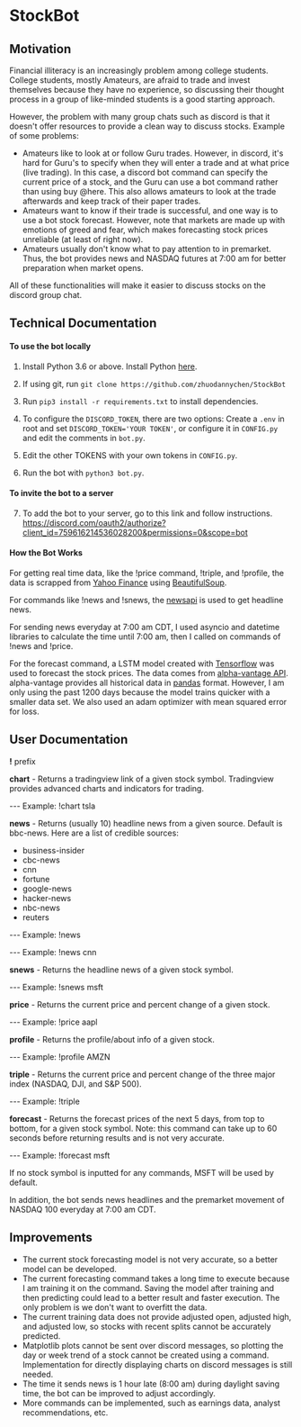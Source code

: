 # StockBot

## Motivation
Financial illiteracy is an increasingly problem among college students. College students, mostly Amateurs, are afraid to trade and invest themselves because they have no experience, so discussing their thought process in a group of like-minded students is a good starting approach.

However, the problem with many group chats such as discord is that it doesn't offer resources to provide a clean way to discuss stocks. Example of some problems:
* Amateurs like to look at or follow Guru trades. However, in discord, it's hard for Guru's to specify when they will enter a trade and at what price (live trading). In this case, a discord bot command can specify the current price of a stock, and the Guru can use a bot command rather than using buy @here. This also allows amateurs to look at the trade afterwards and keep track of their paper trades.
* Amateurs want to know if their trade is successful, and one way is to use a bot stock forecast. However, note that markets are made up with emotions of greed and fear, which makes forecasting stock prices unreliable (at least of right now).
* Amateurs usually don't know what to pay attention to in premarket. Thus, the bot provides news and NASDAQ futures at 7:00 am for better preparation when market opens.

All of these functionalities will make it easier to discuss stocks on the discord group chat.

## Technical Documentation
#### To use the bot locally
1. Install Python 3.6 or above. Install Python [here](https://www.python.org/).

2. If using git, run ```git clone https://github.com/zhuodannychen/StockBot```
3. Run ```pip3 install -r requirements.txt``` to install dependencies.
4. To configure the ```DISCORD_TOKEN```, there are two options: Create a ```.env``` in root and set ```DISCORD_TOKEN='YOUR TOKEN'```, or configure it in ```CONFIG.py``` and edit the comments in ```bot.py```.
5. Edit the other TOKENS with your own tokens in ```CONFIG.py```.
6. Run the bot with ```python3 bot.py```.
#### To invite the bot to a server
7. To add the bot to your server, go to this link and follow instructions. <https://discord.com/oauth2/authorize?client_id=759616214536028200&permissions=0&scope=bot>

#### How the Bot Works
For getting real time data, like the !price command, !triple, and !profile, the data is scrapped from [Yahoo Finance](https://finance.yahoo.com/) using [BeautifulSoup](https://pypi.org/project/beautifulsoup4/).

For commands like !news and !snews, the [newsapi](https://newsapi.org/docs/client-libraries/python) is used to get headline news.

For sending news everyday at 7:00 am CDT, I used asyncio and datetime libraries to calculate the time until 7:00 am, then I called on commands of !news and !price.

For the forecast command, a LSTM model created with [Tensorflow](https://www.tensorflow.org/) was used to forecast the stock prices. The data comes from [alpha-vantage API](https://www.alphavantage.co/documentation/). alpha-vantage provides all historical data in [pandas](https://pandas.pydata.org/) format. However, I am only using the past 1200 days because the model trains quicker with a smaller data set. We also used an adam optimizer with mean squared error for loss.

## User Documentation
**!** prefix

**chart** - Returns a tradingview link of a given stock symbol. Tradingview provides advanced charts and indicators for trading.

--- Example: !chart tsla

**news** - Returns (usually 10) headline news from a given source. Default is bbc-news. Here are a list of credible sources:
* business-insider
* cbc-news
* cnn
* fortune
* google-news
* hacker-news
* nbc-news
* reuters

--- Example: !news

--- Example: !news cnn

**snews** -  Returns the headline news of a given stock symbol.

--- Example: !snews msft

**price** -  Returns the current price and percent change of a given stock.

--- Example: !price aapl

**profile** - Returns the profile/about info of a given stock.

--- Example: !profile AMZN

**triple** - Returns the current price and percent change of the three major index (NASDAQ, DJI, and S&P 500).

--- Example: !triple

**forecast** - Returns the forecast prices of the next 5 days, from top to bottom, for a given stock symbol. Note: this command can take up to 60 seconds before returning results and is not very accurate.

--- Example: !forecast msft

If no stock symbol is inputted for any commands, MSFT will be used by default.

In addition, the bot sends news headlines and the premarket movement of NASDAQ 100 everyday at 7:00 am CDT.

## Improvements
* The current stock forecasting model is not very accurate, so a better model can be developed.
* The current forecasting command takes a long time to execute because I am training it on the command. Saving the model after training and then predicting could lead to a better result and faster execution. The only problem is we don't want to overfitt the data.
* The current training data does not provide adjusted open, adjusted high, and adjusted low, so stocks with recent splits cannot be accurately predicted.
* Matplotlib plots cannot be sent over discord messages, so plotting the day or week trend of a stock cannot be created using a command. Implementation for directly displaying charts on discord messages is still needed.
* The time it sends news is 1 hour late (8:00 am) during daylight saving time, the bot can be improved to adjust accordingly.
* More commands can be implemented, such as earnings data, analyst recommendations, etc.
